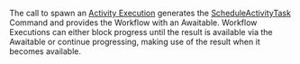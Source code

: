 The call to spawn an [Activity Execution](/concepts/what-is-an-activity-execution) generates the [ScheduleActivityTask](/concepts/what-is-a-command/#scheduleactivitytask) Command and provides the Workflow with an Awaitable.
Workflow Executions can either block progress until the result is available via the Awaitable or continue progressing, making use of the result when it becomes available.
